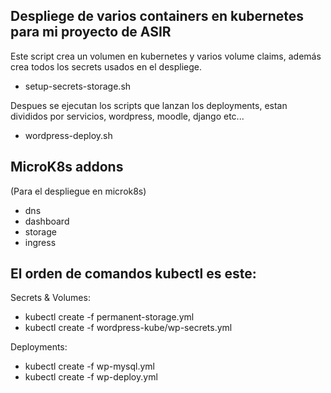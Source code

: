 
## Despliege de varios containers en kubernetes para mi proyecto de ASIR
  
  
Este script crea un volumen en kubernetes y varios volume claims,
además crea todos los secrets usados en el despliege.
  
+ setup-secrets-storage.sh 
  
Despues se ejecutan los scripts que lanzan los deployments, estan
divididos por servicios, wordpress, moodle, django etc...
  
+ wordpress-deploy.sh
  
  
## MicroK8s addons
(Para el despliegue en microk8s)
  
+ dns 
+ dashboard 
+ storage 
+ ingress
   
  
## El orden de comandos kubectl es este:
  
Secrets & Volumes:
  
+ kubectl create -f permanent-storage.yml
+ kubectl create -f wordpress-kube/wp-secrets.yml
  
  
Deployments:
  
+ kubectl create -f wp-mysql.yml
+ kubectl create -f wp-deploy.yml
  
